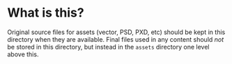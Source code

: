 # What is this?

Original source files for assets (vector, PSD, PXD, etc) should be kept in this directory when they are available. Final files used in any content should *not* be stored in this directory, but instead in the `assets` directory one level above this.
